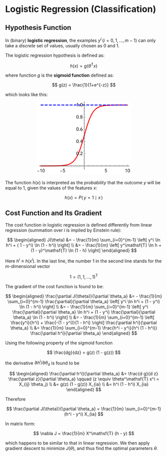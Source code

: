 # Logistic Regression (Classification)

## Hypothesis Function

In (binary) **logistic regression**, the examples $y^i \, (i = 0, 1, ..., m-1)$ can only take a *discrete* set of values, usually chosen as 0 and 1.

The logistic regression hypothesis is defined as:

$$ h(x) = g(\theta^\mathsf{T} x)$$

where function $g$ is the **sigmoid function** defined as: 

$$
g(z) = \frac{1}{1+e^{-z}}
$$

which looks like this:

<center>
<img src="Figures/sigmoid.svg" alt="sigmoid function" width="300px">
</center>

The function $h(x)$ is interpreted as the *probability* that the outcome $y$ will be equal to 1, given the values of the features $x$:

$$
h(x) = P(\, y = 1 \mid x \,)
$$

## Cost Function and Its Gradient 

The cost function in logistic regression is defined differently from linear regression (summation over $i$ is implied by Einstein rule):

$$
\begin{aligned}
    J(\theta) 
    &= - \frac{1}{m} \sum_{i=0}^{m-1} \left[
        y^i \ln h^i
        + ( 1 - y^i) \ln (1 - h^i) 
    \right]
    \\
    &= - \frac{1}{m} \left[
        y^\mathsf{T} \ln h 
        + (1 - y)^\mathsf{T} \ln (1 - h)
    \right]
\end{aligned}
$$

Here $h^i \equiv h(x^i)$. In the last line, the number 1 in the second line stands for the $m$-dimensional vector

$$
1 = (1, 1, ..., 1)^\mathsf{T}
$$

The gradient of the cost function is found to be:

$$ 
\begin{aligned}
    \frac{\partial J(\theta)}{\partial \theta_a} 
    &= - \frac{1}{m} \sum_{i=0}^{m-1}
    \frac{\partial}{\partial \theta_a} \left[
        y^i \ln h^i
        + (1 - y^i) \ln (1 - h^i) 
    \right]
    \\
    &= - \frac{1}{m} \sum_{i=0}^{m-1} \left[
        y^i \frac{\partial}{\partial \theta_a} 
        \ln h^i
        + (1 - y^i) \frac{\partial}{\partial \theta_a} 
        \ln (1 - h^i) 
    \right]
    \\
    &= - \frac{1}{m} \sum_{i=0}^{m-1} \left[
        \frac{y^i}{h^i}
        + \frac{-(1 - y^i)}{1 - h^i}
    \right] \frac{\partial h^i}{\partial \theta_a} 
    \\
    &= \frac{1}{m} \sum_{i=0}^{m-1} 
    \frac{h^i - y^i}{h^i (1 - h^i)}
    \frac{\partial h^i}{\partial \theta_a} 
\end{aligned}
$$

Using the following property of the sigmoid function

$$
\frac{dg}{dz} = g(z) (1 - g(z))
$$

the derivative $\partial h^i / \partial \theta_a$ is found to be

$$
\begin{aligned}
    \frac{\partial h^i}{\partial \theta_a} 
    &= \frac{d g}{d z}
    \frac{\partial z}{\partial \theta_a} 
    \qquad (z \equiv \theta^\mathsf{T} x^i = X_{ij} \theta_j)
    \\
    &= g(z) (1 - g(z)) X_{ia}
    \\
    &= h^i (1 - h^i) X_{ia}
\end{aligned}
$$

Therefore

$$
\frac{\partial J(\theta)}{\partial \theta_a} 
= \frac{1}{m} \sum_{i=0}^{m-1} 
(h^i - y^i) X_{ia}
$$

In matrix form:

$$
\nabla J = \frac{1}{m} X^\mathsf{T} (h - y)
$$

which happens to be similar to that in linear regression. We then apply gradient descent to minimize $J(\theta)$, and thus find the optimal parameters $\theta$.
